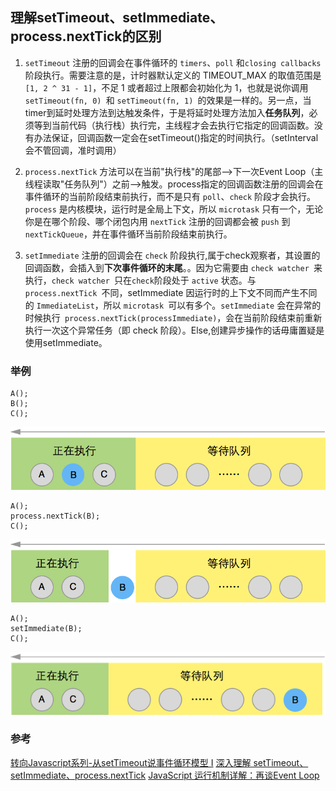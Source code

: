 ## 理解setTimeout、setImmediate、process.nextTick的区别

1. `setTimeout` 注册的回调会在事件循环的 `timers`、`poll` 和` closing callbacks `阶段执行。需要注意的是，计时器默认定义的 TIMEOUT_MAX 的取值范围是 `[1, 2 ^ 31 - 1]`，不足 1 或者超过上限都会初始化为 1，也就是说你调用 `setTimeout(fn, 0) `和 `setTimeout(fn, 1) `的效果是一样的。另一点，当timer到延时处理方法到达触发条件，于是将延时处理方法加入**任务队列**，必须等到当前代码（执行栈）执行完，主线程才会去执行它指定的回调函数。没有办法保证，回调函数一定会在setTimeout()指定的时间执行。（setInterval会不管回调，准时调用）

2. `process.nextTick` 方法可以在当前"执行栈"的尾部-->下一次Event Loop（主线程读取"任务队列"）之前-->触发。process指定的回调函数注册的回调会在事件循环的当前阶段结束前执行，而不是只有 `poll`、`check` 阶段才会执行。`process` 是内核模块，运行时是全局上下文，所以 `microtask` 只有一个，无论你是在哪个阶段、哪个闭包内用 `nextTick` 注册的回调都会被 `push` 到`nextTickQueue`，并在事件循环当前阶段结束前执行。

3. `setImmediate` 注册的回调会在 `check` 阶段执行,属于check观察者，其设置的回调函数，会插入到**下次事件循环的末尾**。。因为它需要由 `check watcher `来执行，`check watcher `只在` check `阶段处于 `active` 状态。与 `process.nextTick `不同，setImmediate 因运行时的上下文不同而产生不同的 `ImmediateList`，所以 `microtask `可以有多个。`setImmediate` 会在异常的时候执行` process.nextTick(processImmediate)`，会在当前阶段结束前重新执行一次这个异常任务（即 check 阶段）。Else,创建异步操作的话毋庸置疑是使用setImmediate。


### 举例

```
A();
B();
C();
```

![](/image/1-12-1.jpg)

```
A();
process.nextTick(B);
C();
```

![](/image/1-12-2.jpg)

```
A();
setImmediate(B);
C();
```

![](/image/1-12-3.jpg)


### 参考

[转向Javascript系列-从setTimeout说事件循环模型 I](http://www.alloyteam.com/2015/10/turning-to-javascript-series-from-settimeout-said-the-event-loop-model/)
[深入理解 setTimeout、setImmediate、process.nextTick](https://cnodejs.org/topic/58d7d2f26f8b9bf02d1d0b1b)
[JavaScript 运行机制详解：再谈Event Loop](http://www.ruanyifeng.com/blog/2014/10/event-loop.html)
